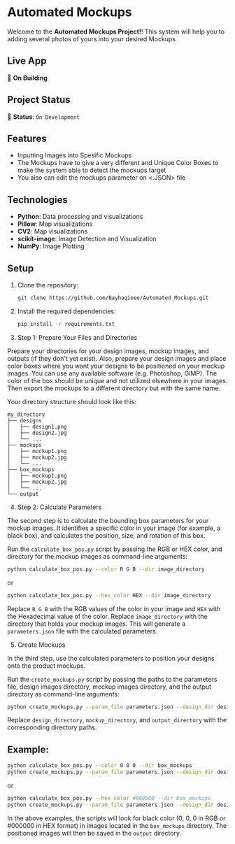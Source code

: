 # Automated Mockups

Welcome to the **Automated Mockups Project!**! This system will help you to adding several photos of yours into your desired Mockups

## Live App

🚧 **On Building**

## Project Status

🚧 **Status**: `On Development`

## Features

- Inputting Images into Spesific Mockups
- The Mockups have to give a very different and Unique Color Boxes to make the system able to detect the mockups target
- You also can edit the mockups parameter on <.JSON> file

## Technologies

- **Python**: Data processing and visualizations
- **Pillow**: Map visualizations
- **CV2**: Map visualizations
- **scikit-image**: Image Detection and Visualization
- **NumPy**: Image Plotting

## Setup

1. Clone the repository:
    ```bash
    git clone https://github.com/Bayhaqieee/Automated_Mockups.git
    ```

2. Install the required dependencies:
    ```bash
    pip install -r requirements.txt
    ```
3. Step 1: Prepare Your Files and Directories

Prepare your directories for your design images, mockup images, and outputs (if they don't yet exist). Also, prepare your design images and place color boxes where you want your designs to be positioned on your mockup images. You can use any available software (e.g. Photoshop, GIMP). The color of the box should be unique and not utilized elsewhere in your images. Then export the mockups to a different directory but with the same name.

Your directory structure should look like this:

```
my_directory
├── designs
│   ├── design1.png
│   ├── design2.jpg
│   └── ...
├── mockups
│   ├── mockup1.png
│   ├── mockup2.jpg
│   └── ...
├── box_mockups
│   ├── mockup1.png
│   ├── mockup2.jpg
│   └── ...
└── output
```

4. Step 2: Calculate Parameters

The second step is to calculate the bounding box parameters for your mockup images. It identifies a specific color in your image (for example, a black box), and calculates the position, size, and rotation of this box.

Run the `calculate_box_pos.py` script by passing the RGB or HEX color, and directory for the mockup images as command-line arguments:

```sh
python calculate_box_pos.py --color R G B --dir image_directory
```

or

```sh
python calculate_box_pos.py --hex_color HEX --dir image_directory
```

Replace `R G B` with the RGB values of the color in your image and `HEX` with the Hexadecimal value of the color. Replace `image_directory` with the directory that holds your mockup images. This will generate a `parameters.json` file with the calculated parameters.

5. Create Mockups

In the third step, use the calculated parameters to position your designs onto the product mockups.

Run the `create_mockups.py` script by passing the paths to the parameters file, design images directory, mockup images directory, and the output directory as command-line arguments:

```sh
python create_mockups.py --param_file parameters.json --design_dir design_directory --mockup_dir mockup_directory --output_dir output_directory
```

Replace `design_directory`, `mockup_directory`, and `output_directory` with the corresponding directory paths.

## Example:

```sh
python calculate_box_pos.py --color 0 0 0 --dir box_mockups
python create_mockups.py --param_file parameters.json --design_dir designs --mockup_dir mockups --output_dir output
```
or

```sh
python calculate_box_pos.py --hex_color #000000 --dir box_mockups
python create_mockups.py --param_file parameters.json --design_dir designs --mockup_dir mockups --output_dir output
```

In the above examples, the scripts will look for black color (0, 0, 0 in RGB or #000000 in HEX format) in images located in the `box_mockups` directory. The positioned images will then be saved in the `output` directory.